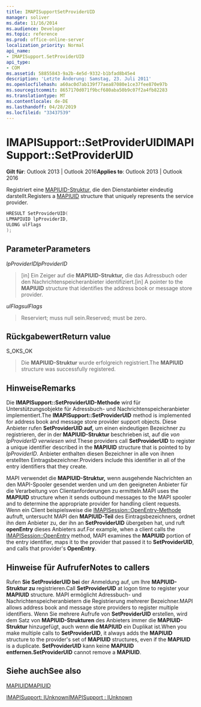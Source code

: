 ```yaml
---
title: IMAPISupportSetProviderUID
manager: soliver
ms.date: 11/16/2014
ms.audience: Developer
ms.topic: reference
ms.prod: office-online-server
localization_priority: Normal
api_name:
- IMAPISupport.SetProviderUID
api_type:
- COM
ms.assetid: 58855843-9a2b-4e5d-9332-b1bfad8b45e4
description: 'Letzte Änderung: Samstag, 23. Juli 2011'
ms.openlocfilehash: a60ac0d7ab139f77aea87080e1ce37fee870e97b
ms.sourcegitcommit: 8657170d071f9bcf680aba50b9c07f2a4fb82283
ms.translationtype: MT
ms.contentlocale: de-DE
ms.lasthandoff: 04/28/2019
ms.locfileid: "33437539"
---
```

# <a name="imapisupportsetprovideruid"></a><span data-ttu-id="a282b-103">IMAPISupport::SetProviderUID</span><span class="sxs-lookup"><span data-stu-id="a282b-103">IMAPISupport::SetProviderUID</span></span>

  
  
<span data-ttu-id="a282b-104">**Gilt für**: Outlook 2013 | Outlook 2016</span><span class="sxs-lookup"><span data-stu-id="a282b-104">**Applies to**: Outlook 2013 | Outlook 2016</span></span> 
  
<span data-ttu-id="a282b-105">Registriert eine [MAPIUID-Struktur,](mapiuid.md) die den Dienstanbieter eindeutig darstellt.</span><span class="sxs-lookup"><span data-stu-id="a282b-105">Registers a [MAPIUID](mapiuid.md) structure that uniquely represents the service provider.</span></span> 
  
```cpp
HRESULT SetProviderUID(
LPMAPIUID lpProviderID,
ULONG ulFlags
);
```

## <a name="parameters"></a><span data-ttu-id="a282b-106">Parameter</span><span class="sxs-lookup"><span data-stu-id="a282b-106">Parameters</span></span>

 <span data-ttu-id="a282b-107">_lpProviderID_</span><span class="sxs-lookup"><span data-stu-id="a282b-107">_lpProviderID_</span></span>
  
> <span data-ttu-id="a282b-108">[in] Ein Zeiger auf die **MAPIUID-Struktur,** die das Adressbuch oder den Nachrichtenspeicheranbieter identifiziert.</span><span class="sxs-lookup"><span data-stu-id="a282b-108">[in] A pointer to the **MAPIUID** structure that identifies the address book or message store provider.</span></span> 
    
 <span data-ttu-id="a282b-109">_ulFlags_</span><span class="sxs-lookup"><span data-stu-id="a282b-109">_ulFlags_</span></span>
  
> <span data-ttu-id="a282b-110">Reserviert; muss null sein.</span><span class="sxs-lookup"><span data-stu-id="a282b-110">Reserved; must be zero.</span></span>
    
## <a name="return-value"></a><span data-ttu-id="a282b-111">Rückgabewert</span><span class="sxs-lookup"><span data-stu-id="a282b-111">Return value</span></span>

<span data-ttu-id="a282b-112">S_OK</span><span class="sxs-lookup"><span data-stu-id="a282b-112">S_OK</span></span> 
  
> <span data-ttu-id="a282b-113">Die **MAPIUID-Struktur** wurde erfolgreich registriert.</span><span class="sxs-lookup"><span data-stu-id="a282b-113">The **MAPIUID** structure was successfully registered.</span></span> 
    
## <a name="remarks"></a><span data-ttu-id="a282b-114">Hinweise</span><span class="sxs-lookup"><span data-stu-id="a282b-114">Remarks</span></span>

<span data-ttu-id="a282b-115">Die **IMAPISupport::SetProviderUID-Methode** wird für Unterstützungsobjekte für Adressbuch- und Nachrichtenspeicheranbieter implementiert.</span><span class="sxs-lookup"><span data-stu-id="a282b-115">The **IMAPISupport::SetProviderUID** method is implemented for address book and message store provider support objects.</span></span> <span data-ttu-id="a282b-116">Diese Anbieter rufen **SetProviderUID auf,** um einen eindeutigen Bezeichner zu registrieren, der in der **MAPIUID-Struktur** beschrieben ist, auf die _von lpProviderID verwiesen wird._</span><span class="sxs-lookup"><span data-stu-id="a282b-116">These providers call **SetProviderUID** to register a unique identifier described in the **MAPIUID** structure that is pointed to by  _lpProviderID_.</span></span> <span data-ttu-id="a282b-117">Anbieter enthalten diesen Bezeichner in alle von ihnen erstellten Eintragsbezeichner.</span><span class="sxs-lookup"><span data-stu-id="a282b-117">Providers include this identifier in all of the entry identifiers that they create.</span></span> 
  
<span data-ttu-id="a282b-118">MAPI verwendet die **MAPIUID-Struktur,** wenn ausgehende Nachrichten an den MAPI-Spooler gesendet werden und um den geeigneten Anbieter für die Verarbeitung von Clientanforderungen zu ermitteln.</span><span class="sxs-lookup"><span data-stu-id="a282b-118">MAPI uses the **MAPIUID** structure when it sends outbound messages to the MAPI spooler and to determine the appropriate provider for handling client requests.</span></span> <span data-ttu-id="a282b-119">Wenn ein Client beispielsweise die [IMAPISession::OpenEntry-Methode](imapisession-openentry.md) aufruft, untersucht MAPI den **MAPIUID-Teil** des Eintragsbezeichners, ordnet ihn dem Anbieter zu, der ihn an **SetProviderUID** übergeben hat, und ruft **openEntry** dieses Anbieters auf.</span><span class="sxs-lookup"><span data-stu-id="a282b-119">For example, when a client calls the [IMAPISession::OpenEntry](imapisession-openentry.md) method, MAPI examines the **MAPIUID** portion of the entry identifier, maps it to the provider that passed it to **SetProviderUID**, and calls that provider's **OpenEntry**.</span></span> 
  
## <a name="notes-to-callers"></a><span data-ttu-id="a282b-120">Hinweise für Aufrufer</span><span class="sxs-lookup"><span data-stu-id="a282b-120">Notes to callers</span></span>

<span data-ttu-id="a282b-121">Rufen **Sie SetProviderUID bei** der Anmeldung auf, um Ihre **MAPIUID-Struktur zu** registrieren.</span><span class="sxs-lookup"><span data-stu-id="a282b-121">Call **SetProviderUID** at logon time to register your **MAPIUID** structure.</span></span> <span data-ttu-id="a282b-122">MAPI ermöglicht Adressbuch- und Nachrichtenspeicheranbietern die Registrierung mehrerer Bezeichner.</span><span class="sxs-lookup"><span data-stu-id="a282b-122">MAPI allows address book and message store providers to register multiple identifiers.</span></span> <span data-ttu-id="a282b-123">Wenn Sie mehrere Aufrufe von **SetProviderUID** erstellen, wird dem Satz von **MAPIUID-Strukturen** des Anbieters immer die **MAPIUID-Struktur** hinzugefügt, auch wenn **die MAPIUID** ein Duplikat ist.</span><span class="sxs-lookup"><span data-stu-id="a282b-123">When you make multiple calls to **SetProviderUID**, it always adds the **MAPIUID** structure to the provider's set of **MAPIUID** structures, even if the **MAPIUID** is a duplicate.</span></span> <span data-ttu-id="a282b-124">**SetProviderUID** kann keine **MAPIUID entfernen.**</span><span class="sxs-lookup"><span data-stu-id="a282b-124">**SetProviderUID** cannot remove a **MAPIUID**.</span></span> 
  
## <a name="see-also"></a><span data-ttu-id="a282b-125">Siehe auch</span><span class="sxs-lookup"><span data-stu-id="a282b-125">See also</span></span>



[<span data-ttu-id="a282b-126">MAPIUID</span><span class="sxs-lookup"><span data-stu-id="a282b-126">MAPIUID</span></span>](mapiuid.md)
  
[<span data-ttu-id="a282b-127">IMAPISupport: IUnknown</span><span class="sxs-lookup"><span data-stu-id="a282b-127">IMAPISupport : IUnknown</span></span>](imapisupportiunknown.md)


